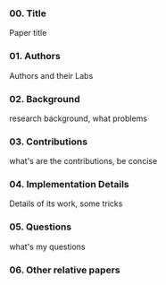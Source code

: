 ### 00. Title
Paper title
### 01. Authors
Authors and their Labs
### 02. Background
research background, what problems
### 03. Contributions
what's are the contributions, be concise
### 04. Implementation Details
Details of its work, some tricks
### 05. Questions
what's my questions
### 06. Other relative papers